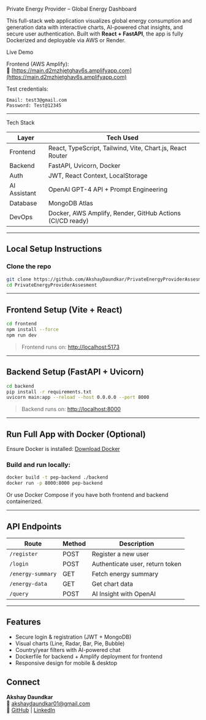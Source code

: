 Private Energy Provider – Global Energy Dashboard

This full-stack web application visualizes global energy consumption and generation data with interactive charts, AI-powered chat insights, and secure user authentication. Built with **React + FastAPI**, the app is fully Dockerized and deployable via AWS or Render.

Live Demo

Frontend (AWS Amplify):  
🔗 [https://main.d2mzhjetghav6s.amplifyapp.com](https://main.d2mzhjetghav6s.amplifyapp.com)

Test credentials:
```
Email: test3@gmail.com  
Password: Test@12345
```

---

Tech Stack

| Layer        | Tech Used                                                                 |
|--------------|---------------------------------------------------------------------------|
| Frontend     | React, TypeScript, Tailwind, Vite, Chart.js, React Router                 |
| Backend      | FastAPI, Uvicorn, Docker                                                  |
| Auth         | JWT, React Context, LocalStorage                                          |
| AI Assistant | OpenAI GPT-4 API + Prompt Engineering                                     |
| Database     | MongoDB Atlas                                                             |
| DevOps       | Docker, AWS Amplify, Render, GitHub Actions (CI/CD ready)                |

---

##  Local Setup Instructions

###  Clone the repo

```bash
git clone https://github.com/AkshayDaundkar/PrivateEnergyProviderAssesment.git
cd PrivateEnergyProviderAssesment
```

---

##  Frontend Setup (Vite + React)

```bash
cd frontend
npm install --force
npm run dev
```

> Frontend runs on: [http://localhost:5173](http://localhost:5173)

---

##  Backend Setup (FastAPI + Uvicorn)

```bash
cd backend
pip install -r requirements.txt
uvicorn main:app --reload --host 0.0.0.0 --port 8000
```

> Backend runs on: [http://localhost:8000](http://localhost:8000)

---

##  Run Full App with Docker (Optional)

Ensure Docker is installed: [Download Docker](https://www.docker.com/get-started)

###  Build and run locally:

```bash
docker build -t pep-backend ./backend
docker run -p 8000:8000 pep-backend
```

Or use Docker Compose if you have both frontend and backend containerized.

---

##  API Endpoints

| Route           | Method | Description                      |
|------------------|--------|----------------------------------|
| `/register`      | POST   | Register a new user              |
| `/login`         | POST   | Authenticate user, return token |
| `/energy-summary`| GET    | Fetch energy summary             |
| `/energy-data`   | GET    | Get chart data                   |
| `/query`         | POST   | AI Insight with OpenAI           |

---

##  Features

- Secure login & registration (JWT + MongoDB)
- Visual charts (Line, Radar, Bar, Pie, Bubble)
- Country/year filters with AI-powered chat
- Dockerfile for backend + Amplify deployment for frontend
- Responsive design for mobile & desktop




##  Connect

**Akshay Daundkar**  
📧 akshaydaundkar01@gmail.com  
🔗 [GitHub](https://github.com/AkshayDaundkar) | [LinkedIn](https://linkedin.com/in/akshay-daundkar)

```
